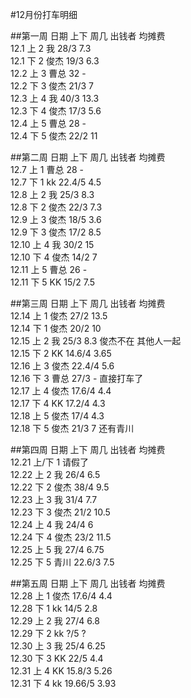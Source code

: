 #12月份打车明细


##第一周
日期  上下  周几  出钱者  均摊费<br />
12.1  上  2 我    28/3 7.3<br />
12.1  下  2 俊杰  19/3 6.3<br />
12.2  上  3 曹总  32 -<br />
12.2  下  3 俊杰  21/3 7<br />
12.3  上  4 我    40/3 13.3<br />
12.3  下  4 俊杰  17/3 5.6<br />
12.4  上  5 曹总  28 -<br />
12.4  下  5 俊杰  22/2 11<br />

##第二周
日期  上下  周几  出钱者  均摊费<br />
12.7  上  1 曹总    28 -<br />
12.7  下  1 kk      22.4/5 4.5 <Br />
12.8  上  2 我      25/3 8.3 <br />
12.8  下  2 俊杰    22/3 7.3 <br />
12.9  上  3 俊杰    18/5 3.6 <br />
12.9  下  3 俊杰    17/2 8.5 <br />
12.10 上  4 我      30/2 15  <br />
12.10 下  4 俊杰    14/2 7   <br />
12.11 上  5 曹总    26   -   <br />
12.11 下  5 KK      15/2 7.5   <br />

##第三周
日期  上下  周几  出钱者  均摊费<br />
12.14 上  1 俊杰    27/2 13.5<br />
12.14 下  1 俊杰    20/2 10<br />
12.15 上  2 我      25/3 8.3 俊杰不在 其他人一起<br />
12.15 下  2 KK      14.6/4 3.65<br />
12.16 上  3 俊杰    22.4/4 5.6<br />
12.16 下  3 曹总    27/3 - 直接打车了 <br />
12.17 上  4 俊杰    17.6/4 4.4<br />
12.17 下  4 KK      17.2/4 4.3<br />
12.18 上  5 俊杰    17/4 4.3<br />
12.18 下  5 俊杰    21/3 7  还有青川<br />

##第四周
日期  上下  周几  出钱者  均摊费<br />
12.21 上/下 1 请假了<br />
12.22 上  2 我    26/4 6.5<br />
12.22 下  2 俊杰  38/4 9.5<br />
12.23 上  3 我    31/4 7.7<br />
12.23 下  3 俊杰  21/2 10.5<br />
12.24 上  4 我    24/4 6<br />
12.24 下  4 俊杰  23/2 11.5<br />
12.25 上  5 我    27/4 6.75<br />
12.25 下  5 青川  22.6/3 7.5<br />

##第五周
日期  上下  周几  出钱者  均摊费<br />
12.28 上  1 俊杰  17.6/4 4.4<br />
12.28 下  1 kk    14/5 2.8<br />
12.29 上  2 我    27/4 6.8<br />
12.29 下  2 kk    ?/5 ?<br />
12.30 上  3 我    25/4 6.25<br />
12.30 下  3 KK    22/5 4.4<br />
12.31 上  4 KK    15.8/3  5.26<br />
12.31 下  4 kk    19.66/5 3.93<br />
